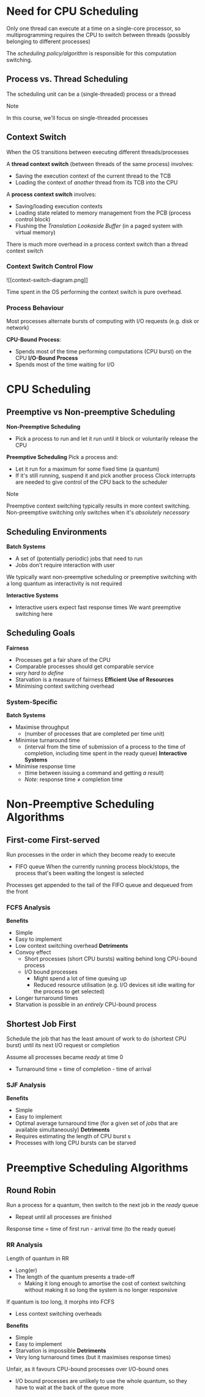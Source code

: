 

# Need for CPU Scheduling
Only one thread can execute at a time on a single-core processor, so multiprogramming requires the CPU to switch between threads (possibly belonging to different processes)

The *scheduling policy/algorithm* is responsible for this computation switching.

## Process vs. Thread Scheduling
The scheduling unit can be a (single-threaded) process or a thread

>[!note]
>In this course, we'll focus on single-threaded processes


## Context Switch
When the OS transitions between executing different threads/processes

A **thread context switch** (between threads of the same process) involves:
- Saving the execution context of the current thread to the TCB
- Loading the context of *another* thread from its TCB into the CPU

A **process context switch** involves:
- Saving/loading execution contexts
- Loading state related to memory management from the PCB (process control block)
- Flushing the *Translation Lookaside Buffer* (in a paged system with virtual memory)

There is much more overhead in a process context switch than a thread context switch

### Context Switch Control Flow
![[context-switch-diagram.png]]

Time spent in the OS performing the context switch is pure overhead.



### Process Behaviour
Most processes alternate bursts of computing with I/O requests (e.g. disk or network)

**CPU-Bound Process**:
- Spends most of the time performing computations (CPU burst) on the CPU
**I/O-Bound Process**
- Spends most of the time waiting for I/O



# CPU Scheduling


## Preemptive vs Non-preemptive Scheduling

**Non-Preemptive Scheduling**
- Pick a process to run and let it run until it block or voluntarily release the CPU

**Preemptive Scheduling**
Pick a process and:
- Let it run for a maximum for some fixed time (a quantum)
- If it's still running, suspend it and pick another process
Clock interrupts are needed to give control of the CPU back to the scheduler


>[!note]
>Preemptive context switching typically results in more context switching. Non-preemptive switching only switches when it's *absolutely necessary*


## Scheduling Environments
**Batch Systems**
- A set of (potentially periodic) jobs that need to run
- Jobs don't require interaction with user

We typically want non-preemptive scheduling or preemptive switching with a long quantum as interactivity is not required

**Interactive Systems**
- Interactive users expect fast response times
We want preemptive switching here


## Scheduling Goals
**Fairness**
- Processes get a fair share of the CPU
- Comparable processes should get comparable service
- *very hard to define*
- Starvation is a measure of fairness
**Efficient Use of Resources**
- Minimising context switching overhead


### System-Specific
**Batch Systems**
- Maximise throughput 
	- (number of processes that are completed per time unit)
- Minimise turnaround time 
	- (interval from the time of submission of a process to the time of completion, including time spent in the ready queue)
**Interactive Systems**
- Minimise response time 
	- (time between issuing a command and getting *a result*)
	- *Note:* response time $\neq$ completion time

# Non-Preemptive Scheduling Algorithms

## First-come First-served
Run processes in the order in which they become ready to execute
- FIFO queue
When the currently running process block/stops, the process that's been waiting the longest is selected

Processes get appended to the tail of the FIFO queue and dequeued from the front

### FCFS Analysis

**Benefits**
- Simple
- Easy to implement 
- Low context switching overhead
**Detriments**
- Convoy effect
	- Short processes (short CPU bursts) waiting behind long CPU-bound process
	- I/O bound processes
		- Might spend a lot of time queuing up
		- Reduced resource utilisation (e.g. I/O devices sit idle waiting for the process to get selected)
- Longer turnaround times
- Starvation is possible in an *entirely* CPU-bound process

## Shortest Job First
Schedule the job that has the least amount of work to do (shortest CPU burst) until its next I/O request or completion

Assume all processes became *ready* at time 0
- Turnaround time = time of completion - time of arrival


### SJF Analysis
**Benefits**
- Simple
- Easy to implement
- Optimal average turnaround time (for a given set of *jobs* that are available simultaneously)
**Detriments**
- Requires estimating the length of CPU burst s
- Processes with long CPU bursts can be starved


# Preemptive Scheduling Algorithms

## Round Robin
Run a process for a quantum, then switch to the next job in the *ready* queue
- Repeat until all processes are finished

Response time = time of first run - arrival time (to the ready queue)

### RR Analysis

Length of quantum in RR
- Long(er)
- The length of the quantum presents a trade-off
	- Making it long enough to amortise the cost of context switching without making it so long the system is no longer responsive

If quantum is *too* long, it morphs into FCFS
- Less context switching overheads

**Benefits**
- Simple
- Easy to implement
- Starvation is impossible
**Detriments**
- Very long turnaround times (but it maximises response times)

Unfair, as it favours CPU-bound processes over I/O-bound ones
- I/O bound processes are unlikely to use the whole quantum, so they have to wait at the back of the queue more






